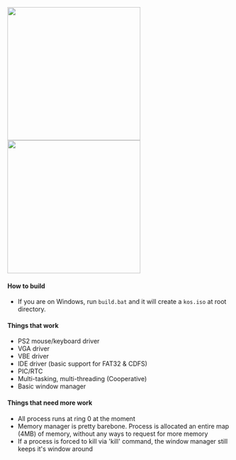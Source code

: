<img height="300" src="https://i.imgur.com/AKzAEAK.png" />   <img height="300" src="https://i.imgur.com/CZ9bwY2.png" />

#### How to build
- If you are on Windows, run `build.bat` and it will create a `kos.iso` at root directory.

#### Things that work
- PS2 mouse/keyboard driver
- VGA driver
- VBE driver
- IDE driver (basic support for FAT32 & CDFS)
- PIC/RTC
- Multi-tasking, multi-threading (Cooperative)
- Basic window manager

#### Things that need more work
- All process runs at ring 0 at the moment
- Memory manager is pretty barebone. Process is allocated an entire map (4MB) of memory, without any ways to request for more memory
- If a process is forced to kill via 'kill' command, the window manager still keeps it's window around
